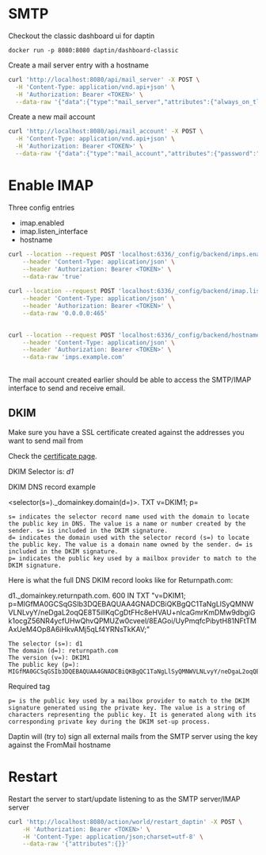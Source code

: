 # SMTP


Checkout the classic dashboard ui for daptin

```docker run -p 8080:8080 daptin/dashboard-classic```

Create a mail server entry with a hostname

```bash
curl 'http://localhost:8080/api/mail_server' -X POST \
  -H 'Content-Type: application/vnd.api+json' \
  -H 'Authorization: Bearer <TOKEN>' \
  --data-raw '{"data":{"type":"mail_server","attributes":{"always_on_tls":true,"authentication_required":true,"hostname":"mail.example.com","is_enabled":true,"listen_interface":"0.0.0.0:465","max_clients":"20","max_size":"10000","permission":0,"xclient_on":false}},"meta":{}}'
```

Create a new mail account

```bash
curl 'http://localhost:8080/api/mail_account' -X POST \
  -H 'Content-Type: application/vnd.api+json' \
  -H 'Authorization: Bearer <TOKEN>' \
  --data-raw '{"data":{"type":"mail_account","attributes":{"password":"password","password_md5":"password","permission":0,"username":"email-address"},"relationships":{"mail_server_id":{"data":{"id":"e494c2d1-ff68-4ed5-bf9c-b4804aeec0fb","type":"mail_server"}}}},"meta":{}}'
```


# Enable IMAP


Three config entries

- imap.enabled
- imap.listen_interface
- hostname

```bash
curl --location --request POST 'localhost:6336/_config/backend/imps.enabled' \
    --header 'Content-Type: application/json' \
    --header 'Authorization: Bearer <TOKEN>' \
    --data-raw 'true'
     
curl --location --request POST 'localhost:6336/_config/backend/imap.listen_interface' \
    --header 'Content-Type: application/json' \
    --header 'Authorization: Bearer <TOKEN>' \
    --data-raw '0.0.0.0:465'
    

curl --location --request POST 'localhost:6336/_config/backend/hostname' \
    --header 'Content-Type: application/json' \
    --header 'Authorization: Bearer <TOKEN>' \
    --data-raw 'imps.example.com'
    


```

The mail account created earlier should be able to access the SMTP/IMAP interface to send and receive email.


## DKIM 

Make sure you have a SSL certificate created against the addresses you want to send mail from

Check the [certificate page](certificate.md).

DKIM Selector is: *d1*


DKIM DNS record example

<selector(s=)._domainkey.domain(d=)>.   TXT v=DKIM1; p=<public key>

    s= indicates the selector record name used with the domain to locate the public key in DNS. The value is a name or number created by the sender. s= is included in the DKIM signature.
    d= indicates the domain used with the selector record (s=) to locate the public key. The value is a domain name owned by the sender. d= is included in the DKIM signature.
    p= indicates the public key used by a mailbox provider to match to the DKIM signature.

Here is what the full DNS DKIM record looks like for Returnpath.com:

d1._domainkey.returnpath.com. 600 IN TXT "v=DKIM1\; p=MIGfMA0GCSqGSIb3DQEBAQUAA4GNADCBiQKBgQC1TaNgLlSyQMNWVLNLvyY/neDgaL2oqQE8T5illKqCgDtFHc8eHVAU+nlcaGmrKmDMw9dbgiGk1ocgZ56NR4ycfUHwQhvQPMUZw0cveel/8EAGoi/UyPmqfcPibytH81NFtTMAxUeM4Op8A6iHkvAMj5qLf4YRNsTkKAV;"

    The selector (s=): d1
    The domain (d=): returnpath.com
    The version (v=): DKIM1
    The public key (p=): MIGfMA0GCSqGSIb3DQEBAQUAA4GNADCBiQKBgQC1TaNgLlSyQMNWVLNLvyY/neDgaL2oqQE8T5illKqCgDtFHc8eHVAU+nlcaGmrKmDMw9dbgiGk1ocgZ56NR4ycfUHwQhvQPMUZw0cveel/8EAGoi/UyPmqfcPibytH81NFtTMAxUeM4Op8A6iHkvAMj5qLf4YRNsTkKAV

Required tag

    p= is the public key used by a mailbox provider to match to the DKIM signature generated using the private key. The value is a string of characters representing the public key. It is generated along with its corresponding private key during the DKIM set-up process.



Daptin will (try to) sign all external mails from the SMTP server using the key against the FromMail hostname

# Restart

Restart the server to start/update listening to as the SMTP server/IMAP server

```bash
curl 'http://localhost:8080/action/world/restart_daptin' -X POST \
    -H 'Authorization: Bearer <TOKEN>' \
    -H 'Content-Type: application/json;charset=utf-8' \
    --data-raw '{"attributes":{}}'
```


